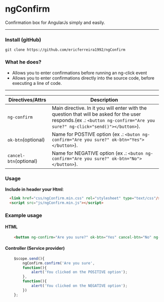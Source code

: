 # ngConfirm
Confirmation box for AngularJs simply and easily.

---

### Install (gitHub)
```
git clone https://github.com/ericferreira1992/ngConfirm
```
### What he does?
* Allows you to enter confirmations before running an ng-click event
* Allows you to enter confirmations directly into the source code, before executing a line of code.

---

Directives/Attrs	| Description
---						| ---
`ng-confirm`		    | Main directive. In it you will enter with the question that will be asked for the user responds.(ex .: ``` <button ng-confirm="Are you sure?" ng-click="send()"></button> ```).
`ok-btn`(optional)      | Name for POSTIVE option (ex .: ``` <buton ng-confirm="Are you sure?" ok-btn="Yes"></button> ```).
`cancel-btn`(optional)  | Name for NEGATIVE option (ex .: ``` <buton ng-confirm="Are you sure?" ok-btn="No"></button> ```).

### Usage
**Include in header your Html**:
```html
  <link href="css/ngConfirm.min.css" rel="stylesheet" type="text/css"/>
  <script src="js/ngConfirm.min.js"></script>
```

### Example usage
#### HTML
```html
    <button ng-confirm="Are you sure?" ok-btn="Yes" cancel-btn="No" ng-click="send()">Send</button>
```
#### Controller (Service provider)
```javascript
    $scope.send(){
		ngConfirm.confirm('Are you sure',
		function(){
			alert('You clicked on the POSITIVE option');
		},
		function(){
			alert('You clicked on the NEGATIVE option');
		})
	};
```
